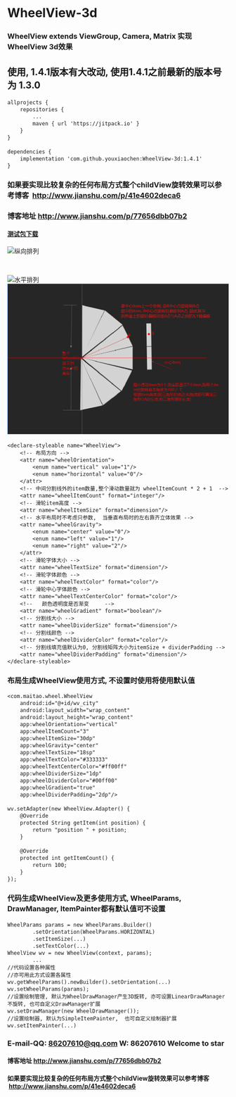 # WheelView-3d
### WheelView extends ViewGroup, Camera, Matrix 实现WheelView 3d效果

## 使用, 1.4.1版本有大改动, 使用1.4.1之前最新的版本号为 1.3.0
```
allprojects {
    repositories {
        ...
        maven { url 'https://jitpack.io' }
    }  
}

dependencies {
	implementation 'com.github.youxiaochen:WheelView-3d:1.4.1'
}
```

### 如果要实现比较复杂的任何布局方式整个childView旋转效果可以参考博客  http://www.jianshu.com/p/41e4602deca6

### 博客地址 http://www.jianshu.com/p/77656dbb07b2

#### [测试包下载](imgs/demo.apk)

![纵向排列](imgs/GIF111.gif)

<br/>

![水平排列](imgs/GIF222.gif)
<br/>
![水平排列](imgs/原理图.png)


```
<declare-styleable name="WheelView">
    <!-- 布局方向 -->
    <attr name="wheelOrientation">
        <enum name="vertical" value="1"/>
        <enum name="horizontal" value="0"/>
    </attr>
    <!-- 中间分割线外的item数量,整个滑动数量就为 wheelItemCount * 2 + 1  -->
    <attr name="wheelItemCount" format="integer"/>
    <!-- 滑轮item高度 -->
    <attr name="wheelItemSize" format="dimension"/>
    <!-- 水平布局时不考虑只参数,  当垂直布局时的左右靠齐立体效果 -->
    <attr name="wheelGravity">
        <enum name="center" value="0"/>
        <enum name="left" value="1"/>
        <enum name="right" value="2"/>
    </attr>
    <!-- 滑轮字体大小 -->
    <attr name="wheelTextSize" format="dimension"/>
    <!-- 滑轮字体颜色 -->
    <attr name="wheelTextColor" format="color"/>
    <!-- 滑轮中心字体颜色 -->
    <attr name="wheelTextCenterColor" format="color"/>
    <!--   颜色透明度是否渐变     -->
    <attr name="wheelGradient" format="boolean"/>
    <!-- 分割线大小 -->
    <attr name="wheelDividerSize" format="dimension"/>
    <!-- 分割线颜色 -->
    <attr name="wheelDividerColor" format="color"/>
    <!-- 分割线填充值默认为0, 分割线矩阵大小为itemSize + dividerPadding -->
    <attr name="wheelDividerPadding" format="dimension"/>
</declare-styleable>

```

### 布局生成WheelView使用方式, 不设置时使用将使用默认值

```
<com.maitao.wheel.WheelView
    android:id="@+id/wv_city"
    android:layout_width="wrap_content"
    android:layout_height="wrap_content"
    app:wheelOrientation="vertical"
    app:wheelItemCount="3"
    app:wheelItemSize="30dp"
    app:wheelGravity="center"
    app:wheelTextSize="18sp"
    app:wheelTextColor="#333333"
    app:wheelTextCenterColor="#ff00ff"
    app:wheelDividerSize="1dp"
    app:wheelDividerColor="#00ff00"
    app:wheelGradient="true"
    app:wheelDividerPadding="2dp"/>

wv.setAdapter(new WheelView.Adapter() {
    @Override
    protected String getItem(int position) {
        return "position " + position;
    }

    @Override
    protected int getItemCount() {
        return 100;
    }
});
```

### 代码生成WheelView及更多使用方式, WheelParams, DrawManager, ItemPainter都有默认值可不设置
```
WheelParams params = new WheelParams.Builder()
        .setOrientation(WheelParams.HORIZONTAL)
        .setItemSize(...)
        .setTextColor(...)
WheelView wv = new WheelView(context, params);
        ...
//代码设置各种属性
//亦可用此方式设置各属性  
wv.getWheelParams().newBuilder().setOrientation(...) 
wv.setWheelParams(params);
//设置绘制管理, 默认为WheelDrawManager产生3D旋转, 亦可设置LinearDrawManager不旋转, 也可自定义DrawManager扩展
wv.setDrawManager(new WheelDrawManager());
//设置绘制器, 默认为SimpleItemPainter,  也可自定义绘制器扩展
wv.setItemPainter(...)  
```

### E-mail-QQ: 86207610@qq.com  W: 86207610   Welcome to star

#### 博客地址 http://www.jianshu.com/p/77656dbb07b2

#### 如果要实现比较复杂的任何布局方式整个childView旋转效果可以参考博客  http://www.jianshu.com/p/41e4602deca6


